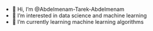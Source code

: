- 👋 Hi, I’m @Abdelmenam-Tarek-Abdelmenam
- 👀 I’m interested in data science and machine learning
- 🌱 I’m currently learning machine learning algorithms

<!---
Abdelmenam-Tarek-Abdelmenam/Abdelmenam-Tarek-Abdelmenam is a ✨ special ✨ repository because its `README.md` (this file) appears on your GitHub profile.
You can click the Preview link to take a look at your changes.
--->
